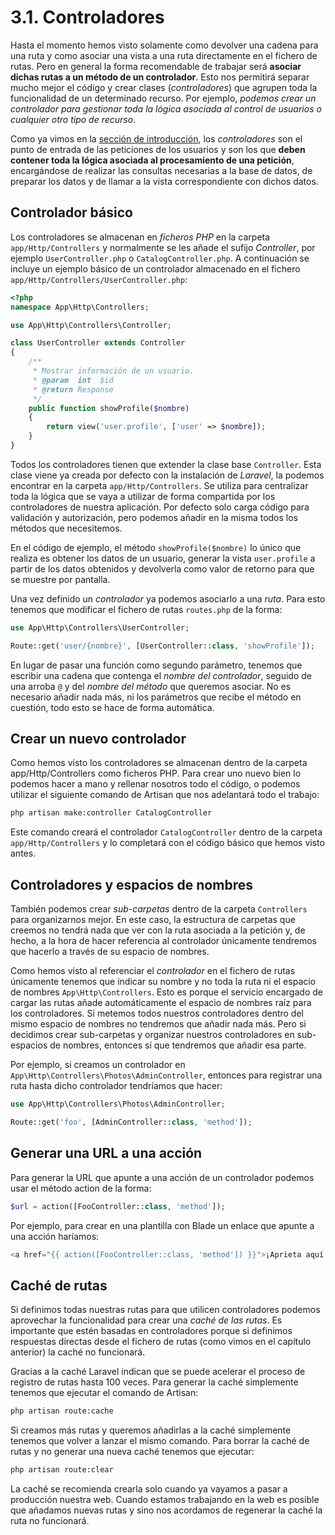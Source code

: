# 3.1. Controladores

Hasta el momento hemos visto solamente como devolver una cadena para una ruta y como asociar una vista a una ruta directamente en el fichero de rutas. Pero en general la forma recomendable de trabajar será **asociar dichas rutas a un método de un controlador**. Esto nos permitirá separar mucho mejor el código y crear clases (_controladores_) que agrupen toda la funcionalidad de un determinado recurso. Por ejemplo, _podemos crear un controlador para gestionar toda la lógica asociada al control de usuarios o cualquier otro tipo de recurso_.

Como ya vimos en la [sección de introducción](./01_introduccion.md), los _controladores_ son el punto de entrada de las peticiones de los usuarios y son los que **deben contener toda la lógica asociada al procesamiento de una petición**, encargándose de realizar las consultas necesarias a la base de datos, de preparar los datos y de llamar a la vista correspondiente con dichos datos.

## Controlador básico

Los controladores se almacenan en _ficheros PHP_ en la carpeta `app/Http/Controllers` y normalmente se les añade el sufijo _Controller_, por ejemplo `UserController.php` o `CatalogController.php`. A continuación se incluye un ejemplo básico de un controlador almacenado en el fichero `app/Http/Controllers/UserController.php`:

```php
<?php
namespace App\Http\Controllers;

use App\Http\Controllers\Controller;

class UserController extends Controller
{
    /**
     * Mostrar información de un usuario.
     * @param  int  $id
     * @return Response
     */
    public function showProfile($nombre)
    {
        return view('user.profile', ['user' => $nombre]);
    }
}
```

Todos los controladores tienen que extender la clase base `Controller`. Esta clase viene ya creada por defecto con la instalación de _Laravel_, la podemos encontrar en la carpeta `app/Http/Controllers`. Se utiliza para centralizar toda la lógica que se vaya a utilizar de forma compartida por los controladores de nuestra aplicación. Por defecto solo carga código para validación y autorización, pero podemos añadir en la misma todos los métodos que necesitemos.

En el código de ejemplo, el método `showProfile($nombre)` lo único que realiza es obtener los datos de un usuario, generar la vista `user.profile` a partir de los datos obtenidos y devolverla como valor de retorno para que se muestre por pantalla.

Una vez definido un _controlador_ ya podemos asociarlo a una _ruta_. Para esto tenemos que modificar el fichero de rutas `routes.php` de la forma:

```php
use App\Http\Controllers\UserController;

Route::get('user/{nombre}', [UserController::class, 'showProfile']);
```

En lugar de pasar una función como segundo parámetro, tenemos que escribir una cadena que contenga el _nombre del controlador_, seguido de una arroba `@` y del _nombre del método_ que queremos asociar. No es necesario añadir nada más, ni los parámetros que recibe el método en cuestión, todo esto se hace de forma automática.

## Crear un nuevo controlador

Como hemos visto los controladores se almacenan dentro de la carpeta app/Http/Controllers como ficheros PHP. Para crear uno nuevo bien lo podemos hacer a mano y rellenar nosotros todo el código, o podemos utilizar el siguiente comando de Artisan que nos adelantará todo el trabajo:

```bash
php artisan make:controller CatalogController
```

Este comando creará el controlador `CatalogController` dentro de la carpeta `app/Http/Controllers` y lo completará con el código básico que hemos visto antes.

## Controladores y espacios de nombres

También podemos crear _sub-carpetas_ dentro de la carpeta `Controllers` para organizarnos mejor. En este caso, la estructura de carpetas que creemos no tendrá nada que ver con la ruta asociada a la petición y, de hecho, a la hora de hacer referencia al controlador únicamente tendremos que hacerlo a través de su espacio de nombres.

Como hemos visto al referenciar el _controlador_ en el fichero de rutas únicamente tenemos que indicar su nombre y no toda la ruta ni el espacio de nombres `App\Http\Controllers`. Esto es porque el servicio encargado de cargar las rutas añade automáticamente el espacio de nombres raíz para los controladores. Si metemos todos nuestros controladores dentro del mismo espacio de nombres no tendremos que añadir nada más. Pero si decidimos crear sub-carpetas y organizar nuestros controladores en sub-espacios de nombres, entonces sí que tendremos que añadir esa parte.

Por ejemplo, si creamos un controlador en `App\Http\Controllers\Photos\AdminController`, entonces para registrar una ruta hasta dicho controlador tendríamos que hacer:

```php
use App\Http\Controllers\Photos\AdminController;

Route::get('foo', [AdminController::class, 'method']);
```

## Generar una URL a una acción

Para generar la URL que apunte a una acción de un controlador podemos usar el método action de la forma:

```php
$url = action([FooController::class, 'method']);
```

Por ejemplo, para crear en una plantilla con Blade un enlace que apunte a una acción haríamos:

```php
<a href="{{ action([FooController::class, 'method']) }}">¡Aprieta aquí!</a>
```

## Caché de rutas

Si definimos todas nuestras rutas para que utilicen controladores podemos aprovechar la funcionalidad para crear una _caché de las rutas_. Es importante que estén basadas en controladores porque si definimos respuestas directas desde el fichero de rutas (como vimos en el capítulo anterior) la caché no funcionará.

Gracias a la caché Laravel indican que se puede acelerar el proceso de registro de rutas hasta 100 veces. Para generar la caché simplemente tenemos que ejecutar el comando de Artisan:

```bash
php artisan route:cache
```

Si creamos más rutas y queremos añadirlas a la caché simplemente tenemos que volver a lanzar el mismo comando. Para borrar la caché de rutas y no generar una nueva caché tenemos que ejecutar:

```bash
php artisan route:clear
```

La caché se recomienda crearla solo cuando ya vayamos a pasar a producción nuestra web. Cuando estamos trabajando en la web es posible que añadamos nuevas rutas y sino nos acordamos de regenerar la caché la ruta no funcionará.

